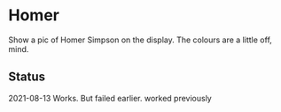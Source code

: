 # Homer

Show a pic of Homer Simpson on the display. The colours are
a little off, mind.


## Status

2021-08-13	Works. But failed earlier. worked previously
